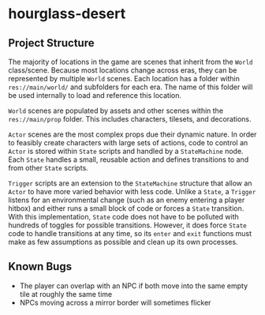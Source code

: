 # hourglass-desert

## Project Structure
The majority of locations in the game are scenes that inherit from the `World` class/scene. Because most locations change across eras, they can be represented by multiple `World` scenes. Each location has a folder within `res://main/world/` and subfolders for each era. The name of this folder will be used internally to load and reference this location.

`World` scenes are populated by assets and other scenes within the `res://main/prop` folder. This includes characters, tilesets, and decorations.

`Actor` scenes are the most complex props due their dynamic nature. In order to feasibly create characters with large sets of actions, code to control an `Actor` is stored within `State` scripts and handled by a `StateMachine` node. Each `State` handles a small, reusable action and defines transitions to and from other `State` scripts. 

`Trigger` scripts are an extension to the `StateMachine` structure that allow an `Actor` to have more varied behavior with less code. Unlike a `State`, a `Trigger` listens for an environmental change (such as an enemy entering a player hitbox) and either runs a small block of code or forces a `State` transition. With this implementation, `State` code does not have to be polluted with hundreds of toggles for possible transitions. However, it does force `State` code to handle transitions at any time, so its `enter` and `exit` functions must make as few assumptions as possible and clean up its own processes.

## Known Bugs
- The player can overlap with an NPC if both move into the same empty tile at roughly the same time
- NPCs moving across a mirror border will sometimes flicker